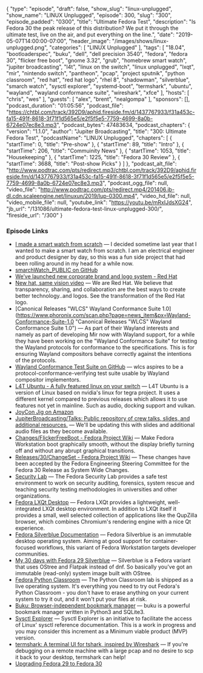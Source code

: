 {
  "type": "episode",
  "draft": false,
  "show_slug": "linux-unplugged",
  "show_name": "LINUX Unplugged",
  "episode": 300,
  "slug": "300",
  "episode_padded": "0300",
  "title": "Ultimate Fedora Test",
  "description": "Is Fedora 30 the peak release of this distribution? We put it through the ultimate test, live on the air, and put everything on the line.",
  "date": "2019-05-07T14:00:00-07:00",
  "header_image": "/images/shows/linux-unplugged.png",
  "categories": [
    "LINUX Unplugged"
  ],
  "tags": [
    "18.04",
    "bootloaderspec",
    "buku",
    "dell",
    "dell precision 3540",
    "fedora",
    "fedora 30",
    "flicker free boot",
    "gnome 3.32",
    "grub",
    "homebrew smart watch",
    "jupiter broadcasting",
    "l4t",
    "linux on the switch",
    "linux unplugged",
    "lxqt",
    "mir",
    "nintendo switch",
    "pantheon",
    "pcap",
    "project sputnik",
    "python classroom",
    "red hat",
    "red hat logo",
    "rhel 8",
    "shadowman",
    "silverblue",
    "smarch watch",
    "sysctl explorer",
    "systemd-boot",
    "termshark",
    "ubuntu",
    "wayland",
    "wayland conformance suite",
    "wireshark",
    "xfce"
  ],
  "hosts": [
    "chris",
    "wes"
  ],
  "guests": [
    "alex",
    "brent",
    "nealgompa"
  ],
  "sponsors": [],
  "podcast_duration": "01:05:56",
  "podcast_file": "https://chtbl.com/track/392D9/aphid.fireside.fm/d/1437767933/f31a453c-fa15-491f-8618-3f71f1d565e5/e2f5f5e5-7759-4699-8a0b-6724e07ec8e3.mp3",
  "podcast_bytes": 47483634,
  "podcast_chapters": {
    "version": "1.1.0",
    "author": "Jupiter Broadcasting",
    "title": "300: Ultimate Fedora Test",
    "podcastName": "LINUX Unplugged",
    "chapters": [
      {
        "startTime": 0,
        "title": "Pre-show"
      },
      {
        "startTime": 89,
        "title": "Intro"
      },
      {
        "startTime": 206,
        "title": "Commuinity News"
      },
      {
        "startTime": 1053,
        "title": "Housekeeping"
      },
      {
        "startTime": 1225,
        "title": "Fedora 30 Review"
      },
      {
        "startTime": 3688,
        "title": "Post-show Picks"
      }
    ]
  },
  "podcast_alt_file": "http://www.podtrac.com/pts/redirect.mp3/chtbl.com/track/392D9/aphid.fireside.fm/d/1437767933/f31a453c-fa15-491f-8618-3f71f1d565e5/e2f5f5e5-7759-4699-8a0b-6724e07ec8e3.mp3",
  "podcast_ogg_file": null,
  "video_file": "http://www.podtrac.com/pts/redirect.mp4/201406.jb-dl.cdn.scaleengine.net/linuxun/2019/lup-0300.mp4",
  "video_hd_file": null,
  "video_mobile_file": null,
  "youtube_link": "https://youtu.be/mRxIJdsXG24",
  "jb_url": "/131086/ultimate-fedora-test-linux-unplugged-300/",
  "fireside_url": "/300"
}


### Episode Links

  * [I made a smart watch from scratch](https://imgur.com/a/FSBwD3g "I made a smart watch from scratch") — I decided sometime last year that I wanted to make a smart watch from scratch. I am an electrical engineer and product designer by day, so this was a fun side project that had been rolling around in my head for a while now.
  * [smarchWatch_PUBLIC on GitHub](https://github.com/S-March/smarchWatch_PUBLIC "smarchWatch_PUBLIC on GitHub")
  * [We’ve launched new corporate brand and logo system - Red Hat](https://www.redhat.com/en/about/brand/new-brand "We’ve launched new corporate brand and logo system - Red Hat")
  * [New hat, same vision video](https://www.youtube.com/watch?time_continue=21&v=VBtTSkxNcGo "New hat, same vision video") — We are Red Hat. We believe that transparency, sharing, and collaboration are the best ways to create better technology..and logos. See the transformation of the Red Hat logo.
  * [Canonical Releases "WLCS" Wayland Conformance Suite 1.0](https://www.phoronix.com/scan.php?page=news_item&px=Wayland-Conformance-Suite-1.0 "Canonical Releases "WLCS" Wayland Conformance Suite 1.0") — As part of their Wayland interests and namely as part of developing Mir now with Wayland support, for a while they have been working on the "Wayland Conformance Suite" for testing the Wayland protocols for conformance to the specifications. This is for ensuring Wayland compositors behave correctly against the intentions of the protocols.
  * [Wayland Conformance Test Suite on GitHub](https://github.com/MirServer/wlcs "Wayland Conformance Test Suite on GitHub") — wlcs aspires to be a protocol-conformance-verifying test suite usable by Wayland compositor implementors. 
  * [L4T Ubuntu - A fully featured linux on your switch](https://gbatemp.net/threads/l4t-ubuntu-a-fully-featured-linux-on-your-switch.537301/ "L4T Ubuntu - A fully featured linux on your switch") — L4T Ubuntu is a version of Linux based on nvidia's linux for tegra project. It uses a different kernel compared to previous releases which allows it to use features not yet in mainline. Such as audio, docking support and vulkan.
  * [JoyCon Jig on Amazon](https://www.amazon.com/Cochanvie-Recovery-Connector-Modification-3D-Printed/dp/B07FQ6NTVV "JoyCon Jig on Amazon")
  * [JupiterBroadcasting/Talks: Public repository of crew talks, slides, and additional resources.](https://github.com/JupiterBroadcasting/Talks "JupiterBroadcasting/Talks: Public repository of crew talks, slides, and additional resources.") — We'll be updating this with slides and additional audio files as they become available. 
  * [Changes/FlickerFreeBoot - Fedora Project Wiki](https://fedoraproject.org/wiki/Changes/FlickerFreeBoot "Changes/FlickerFreeBoot - Fedora Project Wiki") — Make Fedora Workstation boot graphically smooth, without the display briefly turning off and without any abrupt graphical transitions.
  * [Releases/30/ChangeSet - Fedora Project Wiki](https://fedoraproject.org/wiki/Releases/30/ChangeSet "Releases/30/ChangeSet - Fedora Project Wiki") — These changes have been accepted by the Fedora Engineering Steering Committee for the Fedora 30 Release as System Wide Changes. 
  * [Security Lab](https://labs.fedoraproject.org/en/security/ "Security Lab") — The Fedora Security Lab provides a safe test environment to work on security auditing, forensics, system rescue and teaching security testing methodologies in universities and other organizations. 
  * [Fedora LXQt Desktop](https://spins.fedoraproject.org/en/lxqt/ "Fedora LXQt Desktop") — Fedora LXQt provides a lightweight, well-integrated LXQt desktop environment. In addition to LXQt itself it provides a small, well selected collection of applications like the QupZilla browser, which combines Chromium's rendering engine with a nice Qt experience.
  * [Fedora Silverblue Documentation](https://docs.fedoraproject.org/en-US/fedora-silverblue/ "Fedora Silverblue Documentation") — Fedora Silverblue is an immutable desktop operating system. Aiming at good support for container-focused workflows, this variant of Fedora Workstation targets developer communities. 
  * [My 30 days with Fedora 29 Silverblue](https://preemptable.org/post/2019/03/14/fedora-29-silverblue-review "My 30 days with Fedora 29 Silverblue") — Silverblue is a Fedora variant that uses OStree and Flatpak instead of dnf. So basically you've got an immutable (read-only) system image built with OStree.
  * [Fedora Python Classroom](https://labs.fedoraproject.org/python-classroom/download/index.html "Fedora Python Classroom") — The Python Classroom lab is shipped as a live operating system. It's everything you need to try out Fedora's Python Classroom - you don't have to erase anything on your current system to try it out, and it won't put your files at risk. 
  * [Buku: Browser-independent bookmark manager](https://github.com/jarun/Buku "Buku: Browser-independent bookmark manager") — buku is a powerful bookmark manager written in Python3 and SQLite3.
  * [Sysctl Explorer](https://sysctl-explorer.net/ "Sysctl Explorer") — Sysctl Explorer is an initiative to facilitate the access of Linux' sysctl reference documentation. This is a work in progress and you may consider this increment as a Minimum viable product (MVP) version. 
  * [termshark: A terminal UI for tshark, inspired by Wireshark](https://github.com/gcla/termshark "termshark: A terminal UI for tshark, inspired by Wireshark") — If you're debugging on a remote machine with a large pcap and no desire to scp it back to your desktop, termshark can help!
  * [Upgrading Fedora 29 to Fedora 30](https://fedoramagazine.org/upgrading-fedora-29-to-fedora-30/ "Upgrading Fedora 29 to Fedora 30")


